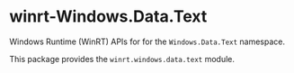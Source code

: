 <!-- warning: Please don't edit this file. It was automatically generated. -->

# winrt-Windows.Data.Text

Windows Runtime (WinRT) APIs for for the `Windows.Data.Text` namespace.

This package provides the `winrt.windows.data.text` module.
